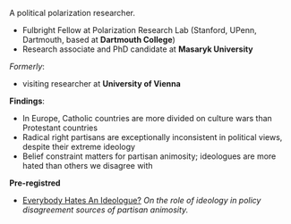 A political polarization researcher.
* Fulbright Fellow at Polarization Research Lab (Stanford, UPenn, Dartmouth, based at **Dartmouth College**)
* Research associate and PhD candidate at **Masaryk University**

_Formerly_:
* visiting researcher at **University of Vienna**

**Findings**:
 * In Europe, Catholic countries are more divided on culture wars than Protestant countries
 * Radical right partisans are exceptionally inconsistent in political views, despite their extreme ideology
 * Belief constraint matters for partisan animosity; ideologues are more hated than others we disagree with

**Pre-registred**
* [Everybody Hates An Ideologue?](https://osf.io/fgbma) _On the role of ideology in policy disagreement sources of partisan animosity._
